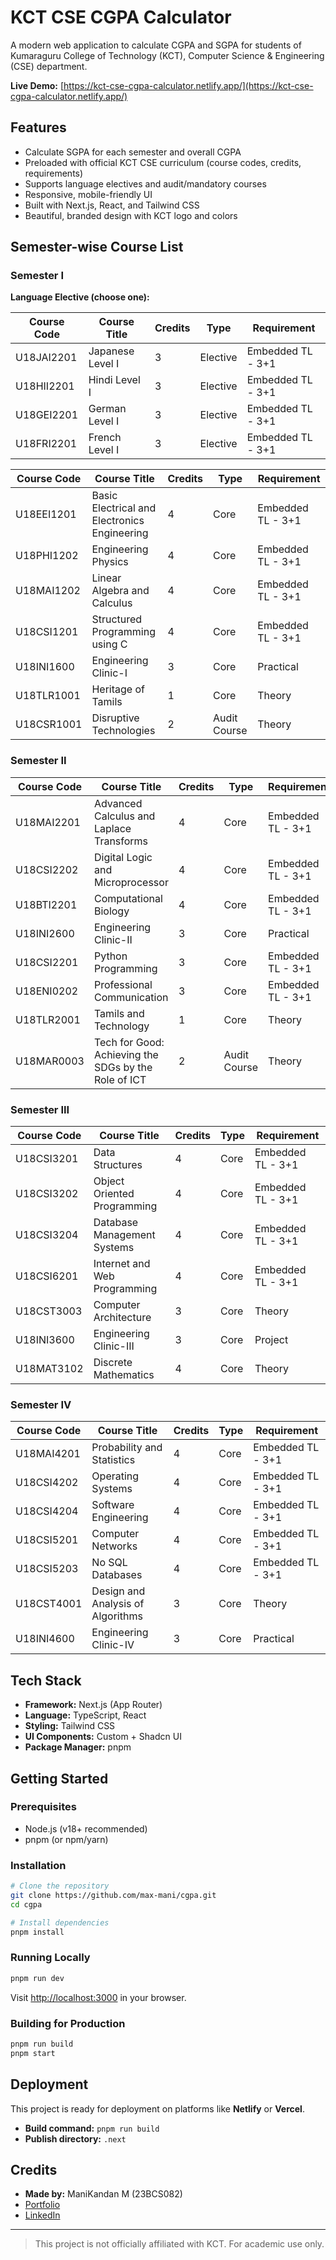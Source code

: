 # KCT CSE CGPA Calculator

A modern web application to calculate CGPA and SGPA for students of Kumaraguru College of Technology (KCT), Computer Science & Engineering (CSE) department.

**Live Demo:** [https://kct-cse-cgpa-calculator.netlify.app/](https://kct-cse-cgpa-calculator.netlify.app/)

## Features
- Calculate SGPA for each semester and overall CGPA
- Preloaded with official KCT CSE curriculum (course codes, credits, requirements)
- Supports language electives and audit/mandatory courses
- Responsive, mobile-friendly UI
- Built with Next.js, React, and Tailwind CSS
- Beautiful, branded design with KCT logo and colors

## Semester-wise Course List

### Semester I
**Language Elective (choose one):**

| Course Code   | Course Title         | Credits | Type     | Requirement           |
|--------------|---------------------|---------|----------|----------------------|
| U18JAI2201   | Japanese Level I    | 3       | Elective | Embedded TL - 3+1    |
| U18HII2201   | Hindi Level I       | 3       | Elective | Embedded TL - 3+1    |
| U18GEI2201   | German Level I      | 3       | Elective | Embedded TL - 3+1    |
| U18FRI2201   | French Level I      | 3       | Elective | Embedded TL - 3+1    |

| Course Code   | Course Title                                 | Credits | Type         | Requirement           |
|--------------|----------------------------------------------|---------|--------------|----------------------|
| U18EEI1201   | Basic Electrical and Electronics Engineering  | 4       | Core         | Embedded TL - 3+1    |
| U18PHI1202   | Engineering Physics                          | 4       | Core         | Embedded TL - 3+1    |
| U18MAI1202   | Linear Algebra and Calculus                  | 4       | Core         | Embedded TL - 3+1    |
| U18CSI1201   | Structured Programming using C               | 4       | Core         | Embedded TL - 3+1    |
| U18INI1600   | Engineering Clinic-I                         | 3       | Core         | Practical            |
| U18TLR1001   | Heritage of Tamils                           | 1       | Core         | Theory               |
| U18CSR1001   | Disruptive Technologies                      | 2       | Audit Course | Theory               |

### Semester II
| Course Code   | Course Title                                 | Credits | Type         | Requirement           |
|--------------|----------------------------------------------|---------|--------------|----------------------|
| U18MAI2201   | Advanced Calculus and Laplace Transforms     | 4       | Core         | Embedded TL - 3+1    |
| U18CSI2202   | Digital Logic and Microprocessor             | 4       | Core         | Embedded TL - 3+1    |
| U18BTI2201   | Computational Biology                        | 4       | Core         | Embedded TL - 3+1    |
| U18INI2600   | Engineering Clinic-II                        | 3       | Core         | Practical            |
| U18CSI2201   | Python Programming                           | 3       | Core         | Embedded TL - 3+1    |
| U18ENI0202   | Professional Communication                   | 3       | Core         | Embedded TL - 3+1    |
| U18TLR2001   | Tamils and Technology                        | 1       | Core         | Theory               |
| U18MAR0003   | Tech for Good: Achieving the SDGs by the Role of ICT | 2 | Audit Course | Theory      |

### Semester III
| Course Code   | Course Title                                 | Credits | Type         | Requirement           |
|--------------|----------------------------------------------|---------|--------------|----------------------|
| U18CSI3201   | Data Structures                              | 4       | Core         | Embedded TL - 3+1    |
| U18CSI3202   | Object Oriented Programming                  | 4       | Core         | Embedded TL - 3+1    |
| U18CSI3204   | Database Management Systems                  | 4       | Core         | Embedded TL - 3+1    |
| U18CSI6201   | Internet and Web Programming                 | 4       | Core         | Embedded TL - 3+1    |
| U18CST3003   | Computer Architecture                        | 3       | Core         | Theory               |
| U18INI3600   | Engineering Clinic-III                       | 3       | Core         | Project              |
| U18MAT3102   | Discrete Mathematics                         | 4       | Core         | Theory               |

### Semester IV
| Course Code   | Course Title                                 | Credits | Type         | Requirement           |
|--------------|----------------------------------------------|---------|--------------|----------------------|
| U18MAI4201   | Probability and Statistics                   | 4       | Core         | Embedded TL - 3+1    |
| U18CSI4202   | Operating Systems                            | 4       | Core         | Embedded TL - 3+1    |
| U18CSI4204   | Software Engineering                         | 4       | Core         | Embedded TL - 3+1    |
| U18CSI5201   | Computer Networks                            | 4       | Core         | Embedded TL - 3+1    |
| U18CSI5203   | No SQL Databases                             | 4       | Core         | Embedded TL - 3+1    |
| U18CST4001   | Design and Analysis of Algorithms            | 3       | Core         | Theory               |
| U18INI4600   | Engineering Clinic-IV                        | 3       | Core         | Practical            |

## Tech Stack
- **Framework:** Next.js (App Router)
- **Language:** TypeScript, React
- **Styling:** Tailwind CSS
- **UI Components:** Custom + Shadcn UI
- **Package Manager:** pnpm

## Getting Started

### Prerequisites
- Node.js (v18+ recommended)
- pnpm (or npm/yarn)

### Installation
```bash
# Clone the repository
git clone https://github.com/max-mani/cgpa.git
cd cgpa

# Install dependencies
pnpm install
```

### Running Locally
```bash
pnpm run dev
```
Visit [http://localhost:3000](http://localhost:3000) in your browser.

### Building for Production
```bash
pnpm run build
pnpm start
```

## Deployment
This project is ready for deployment on platforms like **Netlify** or **Vercel**.
- **Build command:** `pnpm run build`
- **Publish directory:** `.next`

## Credits
- **Made by:** ManiKandan M (23BCS082)
- [Portfolio](https://manikandan-m-portfolio.netlify.app/)
- [LinkedIn](https://www.linkedin.com/in/19manikandan-m/)

---

> This project is not officially affiliated with KCT. For academic use only.